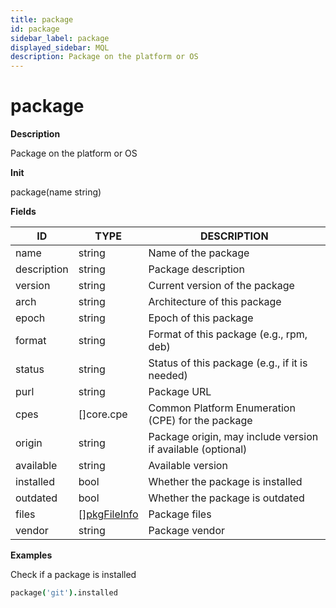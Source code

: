 ```yaml
---
title: package
id: package
sidebar_label: package
displayed_sidebar: MQL
description: Package on the platform or OS
---
```


# package

**Description**

Package on the platform or OS

**Init**

package(name string)

**Fields**

| ID          | TYPE                                    | DESCRIPTION                                                 |
| ----------- | --------------------------------------- | ----------------------------------------------------------- |
| name        | string                                  | Name of the package                                         |
| description | string                                  | Package description                                         |
| version     | string                                  | Current version of the package                              |
| arch        | string                                  | Architecture of this package                                |
| epoch       | string                                  | Epoch of this package                                       |
| format      | string                                  | Format of this package (e.g., rpm, deb)                     |
| status      | string                                  | Status of this package (e.g., if it is needed)              |
| purl        | string                                  | Package URL                                                 |
| cpes        | &#91;&#93;core.cpe                      | Common Platform Enumeration (CPE) for the package           |
| origin      | string                                  | Package origin, may include version if available (optional) |
| available   | string                                  | Available version                                           |
| installed   | bool                                    | Whether the package is installed                            |
| outdated    | bool                                    | Whether the package is outdated                             |
| files       | &#91;&#93;[pkgFileInfo](pkgfileinfo.md) | Package files                                               |
| vendor      | string                                  | Package vendor                                              |

**Examples**

Check if a package is installed

```coffee
package('git').installed
```
